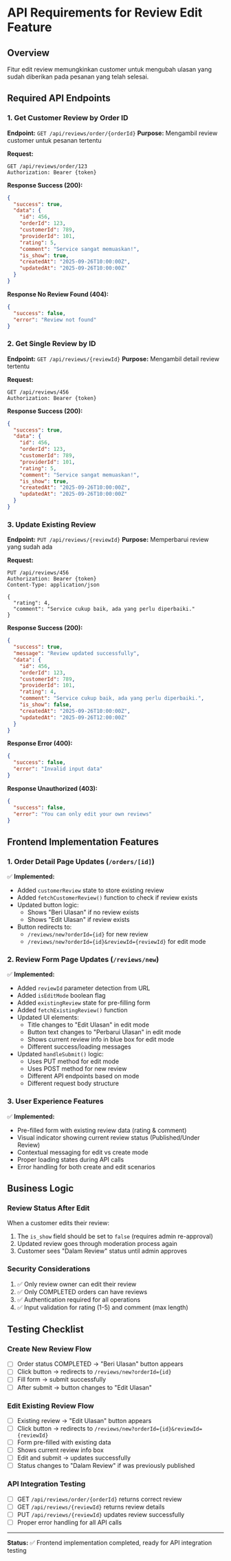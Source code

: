 # API Requirements for Review Edit Feature

## Overview
Fitur edit review memungkinkan customer untuk mengubah ulasan yang sudah diberikan pada pesanan yang telah selesai.

## Required API Endpoints

### 1. Get Customer Review by Order ID
**Endpoint:** `GET /api/reviews/order/{orderId}`
**Purpose:** Mengambil review customer untuk pesanan tertentu

**Request:**
```
GET /api/reviews/order/123
Authorization: Bearer {token}
```

**Response Success (200):**
```json
{
  "success": true,
  "data": {
    "id": 456,
    "orderId": 123,
    "customerId": 789,
    "providerId": 101,
    "rating": 5,
    "comment": "Service sangat memuaskan!",
    "is_show": true,
    "createdAt": "2025-09-26T10:00:00Z",
    "updatedAt": "2025-09-26T10:00:00Z"
  }
}
```

**Response No Review Found (404):**
```json
{
  "success": false,
  "error": "Review not found"
}
```

### 2. Get Single Review by ID
**Endpoint:** `GET /api/reviews/{reviewId}`
**Purpose:** Mengambil detail review tertentu

**Request:**
```
GET /api/reviews/456
Authorization: Bearer {token}
```

**Response Success (200):**
```json
{
  "success": true,
  "data": {
    "id": 456,
    "orderId": 123,
    "customerId": 789,
    "providerId": 101,
    "rating": 5,
    "comment": "Service sangat memuaskan!",
    "is_show": true,
    "createdAt": "2025-09-26T10:00:00Z",
    "updatedAt": "2025-09-26T10:00:00Z"
  }
}
```

### 3. Update Existing Review
**Endpoint:** `PUT /api/reviews/{reviewId}`
**Purpose:** Memperbarui review yang sudah ada

**Request:**
```
PUT /api/reviews/456
Authorization: Bearer {token}
Content-Type: application/json

{
  "rating": 4,
  "comment": "Service cukup baik, ada yang perlu diperbaiki."
}
```

**Response Success (200):**
```json
{
  "success": true,
  "message": "Review updated successfully",
  "data": {
    "id": 456,
    "orderId": 123,
    "customerId": 789,
    "providerId": 101,
    "rating": 4,
    "comment": "Service cukup baik, ada yang perlu diperbaiki.",
    "is_show": false,
    "createdAt": "2025-09-26T10:00:00Z",
    "updatedAt": "2025-09-26T12:00:00Z"
  }
}
```

**Response Error (400):**
```json
{
  "success": false,
  "error": "Invalid input data"
}
```

**Response Unauthorized (403):**
```json
{
  "success": false,
  "error": "You can only edit your own reviews"
}
```

## Frontend Implementation Features

### 1. Order Detail Page Updates (`/orders/[id]`)
✅ **Implemented:**
- Added `customerReview` state to store existing review
- Added `fetchCustomerReview()` function to check if review exists
- Updated button logic:
  - Shows "Beri Ulasan" if no review exists
  - Shows "Edit Ulasan" if review exists
- Button redirects to:
  - `/reviews/new?orderId={id}` for new review
  - `/reviews/new?orderId={id}&reviewId={reviewId}` for edit mode

### 2. Review Form Page Updates (`/reviews/new`)
✅ **Implemented:**
- Added `reviewId` parameter detection from URL
- Added `isEditMode` boolean flag
- Added `existingReview` state for pre-filling form
- Added `fetchExistingReview()` function
- Updated UI elements:
  - Title changes to "Edit Ulasan" in edit mode
  - Button text changes to "Perbarui Ulasan" in edit mode
  - Shows current review info in blue box for edit mode
  - Different success/loading messages
- Updated `handleSubmit()` logic:
  - Uses PUT method for edit mode
  - Uses POST method for new review
  - Different API endpoints based on mode
  - Different request body structure

### 3. User Experience Features
✅ **Implemented:**
- Pre-filled form with existing review data (rating & comment)
- Visual indicator showing current review status (Published/Under Review)
- Contextual messaging for edit vs create mode
- Proper loading states during API calls
- Error handling for both create and edit scenarios

## Business Logic

### Review Status After Edit
When a customer edits their review:
1. The `is_show` field should be set to `false` (requires admin re-approval)
2. Updated review goes through moderation process again
3. Customer sees "Dalam Review" status until admin approves

### Security Considerations
1. ✅ Only review owner can edit their review
2. ✅ Only COMPLETED orders can have reviews
3. ✅ Authentication required for all operations
4. ✅ Input validation for rating (1-5) and comment (max length)

## Testing Checklist

### Create New Review Flow
- [ ] Order status COMPLETED → "Beri Ulasan" button appears
- [ ] Click button → redirects to `/reviews/new?orderId={id}`
- [ ] Fill form → submit successfully
- [ ] After submit → button changes to "Edit Ulasan"

### Edit Existing Review Flow  
- [ ] Existing review → "Edit Ulasan" button appears
- [ ] Click button → redirects to `/reviews/new?orderId={id}&reviewId={reviewId}`
- [ ] Form pre-filled with existing data
- [ ] Shows current review info box
- [ ] Edit and submit → updates successfully
- [ ] Status changes to "Dalam Review" if was previously published

### API Integration Testing
- [ ] GET `/api/reviews/order/{orderId}` returns correct review
- [ ] GET `/api/reviews/{reviewId}` returns review details
- [ ] PUT `/api/reviews/{reviewId}` updates review successfully
- [ ] Proper error handling for all API calls

---

**Status:** ✅ Frontend implementation completed, ready for API integration testing